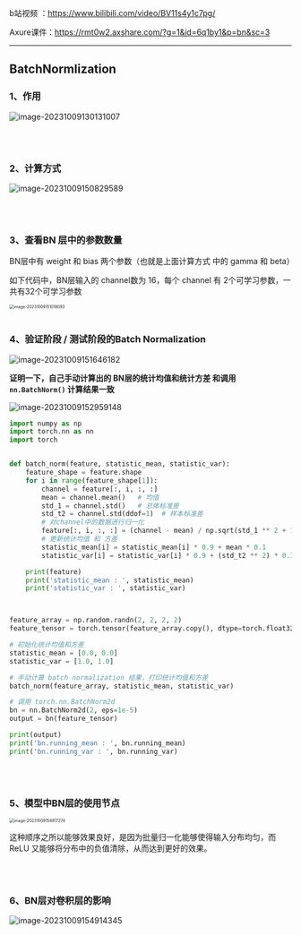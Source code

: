 b站视频 ：https://www.bilibili.com/video/BV11s4y1c7pg/

Axure课件：https://rmt0w2.axshare.com/?g=1&id=6q1by1&p=bn&sc=3

----



## BatchNormlization <!-- {docsify-ignore} -->



### 1、作用



![image-20231009130131007](https://p.ipic.vip/7hste3.png)

<br />

<br />

### 2、计算方式

![image-20231009150829589](https://p.ipic.vip/pn83n9.png)

<br />

<br />

### 3、查看BN 层中的参数数量

BN层中有 weight 和 bias 两个参数（也就是上面计算方式 中的 gamma 和 beta）

如下代码中，BN层输入的 channel数为 16，每个 channel 有 2个可学习参数，一共有32个可学习参数

<img src="https://p.ipic.vip/ad5n8a.png" alt="image-20231009151018093" style="zoom:50%;" />







<br />

<br />

### 4、验证阶段 / 测试阶段的Batch Normalization

![image-20231009151646182](https://p.ipic.vip/rj3j5n.png)





**证明一下，自己手动计算出的 BN层的统计均值和统计方差 和调用 `nn.BatchNorm()` 计算结果一致**

![image-20231009152959148](https://p.ipic.vip/xcvreh.png)



```python
import numpy as np
import torch.nn as nn
import torch


def batch_norm(feature, statistic_mean, statistic_var):
    feature_shape = feature.shape
    for i in range(feature_shape[1]):
        channel = feature[:, i, :, :]
        mean = channel.mean()   # 均值
        std_1 = channel.std()   # 总体标准差
        std_t2 = channel.std(ddof=1)  # 样本标准差
        # 对channel中的数据进行归一化
        feature[:, i, :, :] = (channel - mean) / np.sqrt(std_1 ** 2 + 1e-5)
        # 更新统计均值 和 方差
        statistic_mean[i] = statistic_mean[i] * 0.9 + mean * 0.1
        statistic_var[i] = statistic_var[i] * 0.9 + (std_t2 ** 2) * 0.1

    print(feature)
    print('statistic_mean : ', statistic_mean)
    print('statistic_var : ', statistic_var)



feature_array = np.random.randn(2, 2, 2, 2)
feature_tensor = torch.tensor(feature_array.copy(), dtype=torch.float32)

# 初始化统计均值和方差
statistic_mean = [0.0, 0.0]
statistic_var = [1.0, 1.0]

# 手动计算 batch normalization 结果，打印统计均值和方差
batch_norm(feature_array, statistic_mean, statistic_var)

# 调用 torch.nn.BatchNorm2d
bn = nn.BatchNorm2d(2, eps=1e-5)
output = bn(feature_tensor)

print(output)
print('bn.running_mean : ', bn.running_mean)
print('bn.running_var : ', bn.running_var)
```

<br />

<br />

### 5、模型中BN层的使用节点

<img src="https://p.ipic.vip/0ihuwm.png" alt="image-20231009154817274" style="zoom:50%;" />

这种顺序之所以能够效果良好，是因为批量归一化能够使得输入分布均匀，而 ReLU 又能够将分布中的负值清除，从而达到更好的效果。

<br />

<br />

### 6、BN层对卷积层的影响

![image-20231009154914345](https://p.ipic.vip/wpbu3x.png)